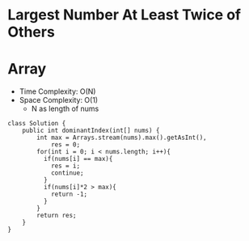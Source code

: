 # Largest Number At Least Twice of Others

# Array

- Time Complexity: O(N)
- Space Complexity: O(1)
  - N as length of nums

```
class Solution {
    public int dominantIndex(int[] nums) {
        int max = Arrays.stream(nums).max().getAsInt(),
            res = 0;
        for(int i = 0; i < nums.length; i++){
          if(nums[i] == max){
            res = i;
            continue;
          }
          if(nums[i]*2 > max){
            return -1;
          }
        }
        return res;
    }
}
```
